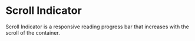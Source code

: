 # Scroll Indicator

Scroll Indicator is a responsive reading progress bar that increases with the scroll of the container.

<Playground />

<Usage />

<Api />

<Examples />

<Example value="default" />
